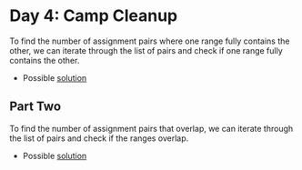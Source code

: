 # Day 4: Camp Cleanup

To find the number of assignment pairs where one range fully contains the other, we can iterate through the list of pairs and check if one range fully contains the other.

- Possible [solution](1.py)

## Part Two

To find the number of assignment pairs that overlap, we can iterate through the list of pairs and check if the ranges overlap.

- Possible [solution](2.py)

